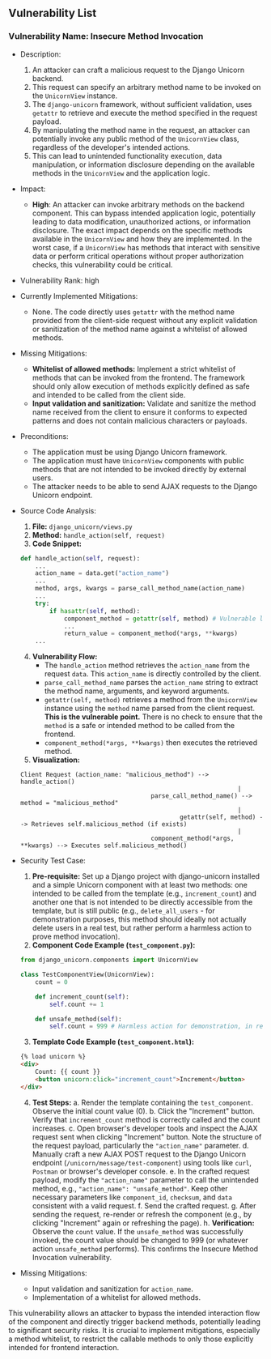 ## Vulnerability List

### Vulnerability Name: Insecure Method Invocation

* Description:
    1. An attacker can craft a malicious request to the Django Unicorn backend.
    2. This request can specify an arbitrary method name to be invoked on the `UnicornView` instance.
    3. The `django-unicorn` framework, without sufficient validation, uses `getattr` to retrieve and execute the method specified in the request payload.
    4. By manipulating the method name in the request, an attacker can potentially invoke any public method of the `UnicornView` class, regardless of the developer's intended actions.
    5. This can lead to unintended functionality execution, data manipulation, or information disclosure depending on the available methods in the `UnicornView` and the application logic.

* Impact:
    - **High**: An attacker can invoke arbitrary methods on the backend component. This can bypass intended application logic, potentially leading to data modification, unauthorized actions, or information disclosure. The exact impact depends on the specific methods available in the `UnicornView` and how they are implemented. In the worst case, if a `UnicornView` has methods that interact with sensitive data or perform critical operations without proper authorization checks, this vulnerability could be critical.
* Vulnerability Rank: high
* Currently Implemented Mitigations:
    - None. The code directly uses `getattr` with the method name provided from the client-side request without any explicit validation or sanitization of the method name against a whitelist of allowed methods.
* Missing Mitigations:
    - **Whitelist of allowed methods:** Implement a strict whitelist of methods that can be invoked from the frontend. The framework should only allow execution of methods explicitly defined as safe and intended to be called from the client side.
    - **Input validation and sanitization:** Validate and sanitize the method name received from the client to ensure it conforms to expected patterns and does not contain malicious characters or payloads.
* Preconditions:
    - The application must be using Django Unicorn framework.
    - The application must have `UnicornView` components with public methods that are not intended to be invoked directly by external users.
    - The attacker needs to be able to send AJAX requests to the Django Unicorn endpoint.
* Source Code Analysis:
    1. **File:** `django_unicorn/views.py`
    2. **Method:** `handle_action(self, request)`
    3. **Code Snippet:**
    ```python
    def handle_action(self, request):
        ...
        action_name = data.get("action_name")
        ...
        method, args, kwargs = parse_call_method_name(action_name)
        ...
        try:
            if hasattr(self, method):
                component_method = getattr(self, method) # Vulnerable line
                ...
                return_value = component_method(*args, **kwargs)
        ...
    ```
    4. **Vulnerability Flow:**
        - The `handle_action` method retrieves the `action_name` from the request `data`. This `action_name` is directly controlled by the client.
        - `parse_call_method_name` parses the `action_name` string to extract the method name, arguments, and keyword arguments.
        - `getattr(self, method)` retrieves a method from the `UnicornView` instance using the `method` name parsed from the client request. **This is the vulnerable point.** There is no check to ensure that the `method` is a safe or intended method to be called from the frontend.
        - `component_method(*args, **kwargs)` then executes the retrieved method.
    5. **Visualization:**
    ```
    Client Request (action_name: "malicious_method") --> handle_action()
                                                                |
                                        parse_call_method_name() --> method = "malicious_method"
                                                                |
                                                getattr(self, method) --> Retrieves self.malicious_method (if exists)
                                                                |
                                        component_method(*args, **kwargs) --> Executes self.malicious_method()
    ```

* Security Test Case:
    1. **Pre-requisite:** Set up a Django project with django-unicorn installed and a simple Unicorn component with at least two methods: one intended to be called from the template (e.g., `increment_count`) and another one that is not intended to be directly accessible from the template, but is still public (e.g., `delete_all_users` - for demonstration purposes, this method should ideally not actually delete users in a real test, but rather perform a harmless action to prove method invocation).
    2. **Component Code Example (`test_component.py`):**
    ```python
    from django_unicorn.components import UnicornView

    class TestComponentView(UnicornView):
        count = 0

        def increment_count(self):
            self.count += 1

        def unsafe_method(self):
            self.count = 999 # Harmless action for demonstration, in real scenario could be dangerous
    ```
    3. **Template Code Example (`test_component.html`):**
    ```html
    {% load unicorn %}
    <div>
        Count: {{ count }}
        <button unicorn:click="increment_count">Increment</button>
    </div>
    ```
    4. **Test Steps:**
        a. Render the template containing the `test_component`. Observe the initial count value (0).
        b. Click the "Increment" button. Verify that `increment_count` method is correctly called and the count increases.
        c. Open browser's developer tools and inspect the AJAX request sent when clicking "Increment" button. Note the structure of the request payload, particularly the `"action_name"` parameter.
        d. Manually craft a new AJAX POST request to the Django Unicorn endpoint (`/unicorn/message/test-component`) using tools like `curl`, `Postman` or browser's developer console.
        e. In the crafted request payload, modify the `"action_name"` parameter to call the unintended method, e.g., `"action_name": "unsafe_method"`. Keep other necessary parameters like `component_id`, `checksum`, and `data` consistent with a valid request.
        f. Send the crafted request.
        g. After sending the request, re-render or refresh the component (e.g., by clicking "Increment" again or refreshing the page).
        h. **Verification:** Observe the `count` value. If the `unsafe_method` was successfully invoked, the count value should be changed to 999 (or whatever action `unsafe_method` performs). This confirms the Insecure Method Invocation vulnerability.

* Missing Mitigations:
    - Input validation and sanitization for `action_name`.
    - Implementation of a whitelist for allowed methods.

This vulnerability allows an attacker to bypass the intended interaction flow of the component and directly trigger backend methods, potentially leading to significant security risks. It is crucial to implement mitigations, especially a method whitelist, to restrict the callable methods to only those explicitly intended for frontend interaction.
